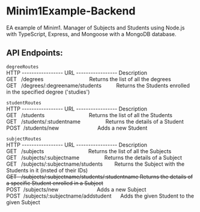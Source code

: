 # Minim1Example-Backend
EA example of Minim1. Manager of Subjects and Students using Node.js with TypeScript, Express, and Mongoose with a MongoDB database.


## API Endpoints:

`degreeRoutes`  
HTTP ----------------- URL ----------------- Description  
GET   /degrees                               Returns the list of all the degrees  
GET   /degrees/:degreename/students          Returns the Students enrolled in the specified degree ('studies')  
  
`studentRoutes`  
HTTP ----------------- URL ----------------- Description  
GET   /students                              Returns the list of all the Students  
GET   /students/:studentname                 Returns the details of a Student  
POST  /students/new                          Adds a new Student  
  
`subjectRoutes`  
HTTP ----------------- URL ----------------- Description  
GET   /subjects                              Returns the list of all the Subjects  
GET   /subjects/:subjectname                 Returns the details of a Subject  
GET   /subjects/:subjectname/students        Returns the Subject with the Students in it (insted of their IDs)
~~GET   /subjects/:subjectname/students/:studentname Returns the details of a specific Student enrolled in a Subject~~  
POST  /subjects/new                          Adds a new Subject  
POST  /subjects/:subjectname/addstudent      Adds the given Student to the given Subject  
